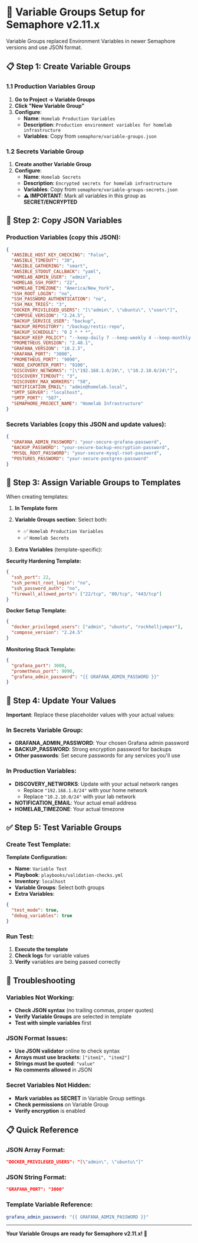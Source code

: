# 🔧 Variable Groups Setup for Semaphore v2.11.x

Variable Groups replaced Environment Variables in newer Semaphore versions and use JSON format.

## 📋 Step 1: Create Variable Groups

### 1.1 Production Variables Group

1. **Go to Project → Variable Groups**
2. **Click "New Variable Group"**
3. **Configure**:
   - **Name**: `Homelab Production Variables`
   - **Description**: `Production environment variables for homelab infrastructure`
   - **Variables**: Copy from `semaphore/variable-groups.json`

### 1.2 Secrets Variable Group

1. **Create another Variable Group**
2. **Configure**:
   - **Name**: `Homelab Secrets`
   - **Description**: `Encrypted secrets for homelab infrastructure`
   - **Variables**: Copy from `semaphore/variable-groups-secrets.json`
   - **⚠️ IMPORTANT**: Mark all variables in this group as **SECRET/ENCRYPTED**

## 📝 Step 2: Copy JSON Variables

### Production Variables (copy this JSON):

```json
{
  "ANSIBLE_HOST_KEY_CHECKING": "False",
  "ANSIBLE_TIMEOUT": "30",
  "ANSIBLE_GATHERING": "smart",
  "ANSIBLE_STDOUT_CALLBACK": "yaml",
  "HOMELAB_ADMIN_USER": "admin",
  "HOMELAB_SSH_PORT": "22",
  "HOMELAB_TIMEZONE": "America/New_York",
  "SSH_ROOT_LOGIN": "no",
  "SSH_PASSWORD_AUTHENTICATION": "no",
  "SSH_MAX_TRIES": "3",
  "DOCKER_PRIVILEGED_USERS": "[\"admin\", \"ubuntu\", \"user\"]",
  "COMPOSE_VERSION": "2.24.5",
  "BACKUP_SERVICE_USER": "backup",
  "BACKUP_REPOSITORY": "/backup/restic-repo",
  "BACKUP_SCHEDULE": "0 2 * * *",
  "BACKUP_KEEP_POLICY": "--keep-daily 7 --keep-weekly 4 --keep-monthly 6",
  "PROMETHEUS_VERSION": "2.48.1",
  "GRAFANA_VERSION": "10.2.3",
  "GRAFANA_PORT": "3000",
  "PROMETHEUS_PORT": "9090",
  "NODE_EXPORTER_PORT": "9100",
  "DISCOVERY_NETWORKS": "[\"192.168.1.0/24\", \"10.2.10.0/24\"]",
  "DISCOVERY_TIMEOUT": "3",
  "DISCOVERY_MAX_WORKERS": "50",
  "NOTIFICATION_EMAIL": "admin@homelab.local",
  "SMTP_SERVER": "localhost",
  "SMTP_PORT": "587",
  "SEMAPHORE_PROJECT_NAME": "Homelab Infrastructure"
}
```

### Secrets Variables (copy this JSON and update values):

```json
{
  "GRAFANA_ADMIN_PASSWORD": "your-secure-grafana-password",
  "BACKUP_PASSWORD": "your-secure-backup-encryption-password",
  "MYSQL_ROOT_PASSWORD": "your-secure-mysql-root-password",
  "POSTGRES_PASSWORD": "your-secure-postgres-password"
}
```

## 🎯 Step 3: Assign Variable Groups to Templates

When creating templates:

1. **In Template form**
2. **Variable Groups section**: Select both:

   - ✅ `Homelab Production Variables`
   - ✅ `Homelab Secrets`

3. **Extra Variables** (template-specific):

**Security Hardening Template:**

```json
{
  "ssh_port": 22,
  "ssh_permit_root_login": "no",
  "ssh_password_auth": "no",
  "firewall_allowed_ports": ["22/tcp", "80/tcp", "443/tcp"]
}
```

**Docker Setup Template:**

```json
{
  "docker_privileged_users": ["admin", "ubuntu", "rockhelljumper"],
  "compose_version": "2.24.5"
}
```

**Monitoring Stack Template:**

```json
{
  "grafana_port": 3000,
  "prometheus_port": 9090,
  "grafana_admin_password": "{{ GRAFANA_ADMIN_PASSWORD }}"
}
```

## 🔑 Step 4: Update Your Values

**Important**: Replace these placeholder values with your actual values:

### In Secrets Variable Group:

- **GRAFANA_ADMIN_PASSWORD**: Your chosen Grafana admin password
- **BACKUP_PASSWORD**: Strong encryption password for backups
- **Other passwords**: Set secure passwords for any services you'll use

### In Production Variables:

- **DISCOVERY_NETWORKS**: Update with your actual network ranges
  - Replace `"192.168.1.0/24"` with your home network
  - Replace `"10.2.10.0/24"` with your lab network
- **NOTIFICATION_EMAIL**: Your actual email address
- **HOMELAB_TIMEZONE**: Your actual timezone

## ✅ Step 5: Test Variable Groups

### Create Test Template:

**Template Configuration:**

- **Name**: `Variable Test`
- **Playbook**: `playbooks/validation-checks.yml`
- **Inventory**: `localhost`
- **Variable Groups**: Select both groups
- **Extra Variables**:

```json
{
  "test_mode": true,
  "debug_variables": true
}
```

### Run Test:

1. **Execute the template**
2. **Check logs** for variable values
3. **Verify** variables are being passed correctly

## 🚨 Troubleshooting

### Variables Not Working:

- **Check JSON syntax** (no trailing commas, proper quotes)
- **Verify Variable Groups** are selected in template
- **Test with simple variables** first

### JSON Format Issues:

- **Use JSON validator** online to check syntax
- **Arrays must use brackets**: `["item1", "item2"]`
- **Strings must be quoted**: `"value"`
- **No comments allowed** in JSON

### Secret Variables Not Hidden:

- **Mark variables as SECRET** in Variable Group settings
- **Check permissions** on Variable Group
- **Verify encryption** is enabled

## 📋 Quick Reference

### JSON Array Format:

```json
"DOCKER_PRIVILEGED_USERS": "[\"admin\", \"ubuntu\"]"
```

### JSON String Format:

```json
"GRAFANA_PORT": "3000"
```

### Template Variable Reference:

```yaml
grafana_admin_password: "{{ GRAFANA_ADMIN_PASSWORD }}"
```

---

**Your Variable Groups are ready for Semaphore v2.11.x! 🎉**
